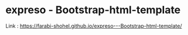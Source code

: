 # expreso - Bootstrap-html-template
Link : https://farabi-shohel.github.io/expreso---Bootstrap-html-template/
